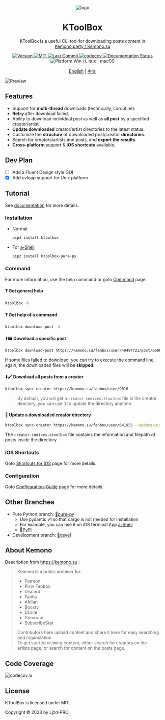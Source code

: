 <p align="center" style="text-decoration:none">
  <img align="center" src="https://cdn.jsdelivr.net/gh/Ljzd-PRO/KToolBox@latest/static/repository-open-graph-2.svg" alt="logo">
</p>

<h1 align="center">
  KToolBox
</h1>

<p align="center">
  KToolBox is a useful CLI tool for downloading posts content in
  <a href="https://kemono.su/">Kemono.party / Kemono.su</a>
</p>

<p align="center">
  <a href="https://pypi.org/project/ktoolbox" target="_blank">
    <img src="https://img.shields.io/github/v/release/Ljzd-PRO/KToolBox?logo=python" alt="Version">
  </a>

  <a href="./LICENSE">
    <img src="https://img.shields.io/badge/License-MIT-blue" alt="MIT"/>
  </a>

  <a href="https://github.com/Ljzd-PRO/KToolBox/activity">
    <img src="https://img.shields.io/github/last-commit/Ljzd-PRO/KToolBox/devel" alt="Last Commit"/>
  </a>

  <a href="https://codecov.io/gh/Ljzd-PRO/KToolBox" target="_blank">
      <img src="https://codecov.io/gh/Ljzd-PRO/KToolBox/branch/master/graph/badge.svg?token=5XK9CYQHQN" alt="codecov"/>
  </a>

  <a href='https://ktoolbox.readthedocs.io/'>
    <img src='https://readthedocs.org/projects/ktoolbox/badge/?version=latest' alt='Documentation Status' />
  </a>

  <a style="text-decoration:none">
    <img src="https://img.shields.io/badge/Platform-Windows%20|%20Linux%20|%20macOS-blue" alt="Platform Win | Linux | macOS"/>
  </a>
</p>

<p align="center">
    <a href="./README.md">English</a> | <a href="./README_zh-CN.md">中文</a>
</p>

<img src="https://cdn.jsdelivr.net/gh/Ljzd-PRO/KToolBox@latest/static/preview-1.png" alt="Preview">

## Features

- Support for **multi-thread** downloads (technically, coroutine).
- **Retry** after download failed.
- Ability to download individual post as well as **all post** by a specified creator/artist.
- **Update downloaded** creator/artist directories to the latest status.
- Customize the **structure** of downloaded post/creator **directories**.
- Search for creators/artists and posts, and **export the results**.
- **Cross-platform** support & **iOS shortcuts** available.

## Dev Plan

- [ ] Add a Fluent Design style GUI
- [x] Add uvloop support for Unix platform

## Tutorial

See [documentation](https://ktoolbox.readthedocs.io/) for more details.

### Installation

- Normal
  ```bash
  pip3 install ktoolbox
  ```

- For [a-Shell](https://github.com/holzschu/a-shell)
  ```bash
  pip3 install ktoolbox-pure-py
  ```

### Command

For more information, use the help command or goto [Command](https://ktoolbox.readthedocs.io/latest/commands/) page.
  
#### ❓ Get general help
```bash
ktoolbox -h
```
  
#### ❓ Get help of a command
```bash
ktoolbox download-post -h
```

#### ⬇️🖼️ Download a specific post
```bash
ktoolbox download-post https://kemono.su/fanbox/user/49494721/post/6608808
```

If some files failed to download, you can try to execute the command line again, 
the downloaded files will be **skipped**.
  
#### ⬇️🖌️ Download all posts from a creator
```bash
ktoolbox sync-creator https://kemono.su/fanbox/user/9016
```

> By default, you will get a `creator-indices.ktoolbox` file in the creator directory, 
> you can use it to update the directory anytime.
  

#### 🔄️ Update a downloaded creator directory
```bash
ktoolbox sync-creator https://kemono.su/fanbox/user/641955 --update-with=./xxx/creator-indices.ktoolbox
```

The `creator-indices.ktoolbox` file contains the information and filepath of posts inside the directory.

### iOS Shortcuts

Goto [Shortcuts for iOS](https://ktoolbox.readthedocs.io/latest/shortcut/) page for more details.

### Configuration

Goto [Configuration-Guide](https://ktoolbox.readthedocs.io/latest/configuration/guide/) page for more details.

## Other Branches

- Pure Python branch: [🔗pure-py](https://github.com/Ljzd-PRO/KToolBox/tree/pure-py)
  - Use pydantic v1 so that cargo is not needed for installation
  - For example, you can use it on iOS terminal App [a-Shell](https://github.com/holzschu/a-shell)
  - 🔗[PyPI](https://pypi.org/project/ktoolbox-pure-py/)
- Development branch: [🔗devel](https://github.com/Ljzd-PRO/KToolBox/tree/devel)

## About Kemono

Description from https://kemono.su :

> Kemono is a public archiver for:
>  
> - Patreon
> - Pixiv Fanbox
> - Discord
> - Fantia
> - Afdian
> - Boosty
> - DLsite
> - Gumroad
> - SubscribeStar
> 
> Contributors here upload content and share it here for easy searching and organization. \
> To get started viewing content, either search for creators on the artists page, or search for content on the posts page.

## Code Coverage

![codecov.io](https://codecov.io/gh/Ljzd-PRO/KToolBox/graphs/sunburst.svg?token=5XK9CYQHQN)

## License

KToolBox is licensed under MIT.

Copyright © 2023 by Ljzd-PRO.
